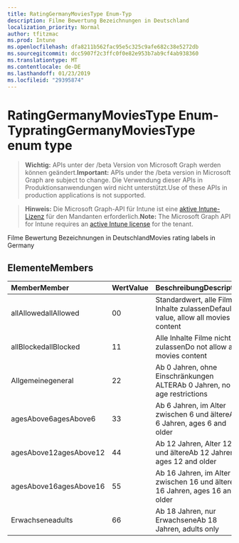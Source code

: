 ```yaml
---
title: RatingGermanyMoviesType Enum-Typ
description: Filme Bewertung Bezeichnungen in Deutschland
localization_priority: Normal
author: tfitzmac
ms.prod: Intune
ms.openlocfilehash: dfa8211b562fac95e5c325c9afe682c38e5272db
ms.sourcegitcommit: dcc5907f2c3ffc0f0e82e953b7ab9cf4ab938360
ms.translationtype: MT
ms.contentlocale: de-DE
ms.lasthandoff: 01/23/2019
ms.locfileid: "29395874"
---
```

# <a name="ratinggermanymoviestype-enum-type"></a><span data-ttu-id="b3d59-103">RatingGermanyMoviesType Enum-Typ</span><span class="sxs-lookup"><span data-stu-id="b3d59-103">ratingGermanyMoviesType enum type</span></span>

> <span data-ttu-id="b3d59-104">**Wichtig:** APIs unter der /beta Version von Microsoft Graph werden können geändert.</span><span class="sxs-lookup"><span data-stu-id="b3d59-104">**Important:** APIs under the /beta version in Microsoft Graph are subject to change.</span></span> <span data-ttu-id="b3d59-105">Die Verwendung dieser APIs in Produktionsanwendungen wird nicht unterstützt.</span><span class="sxs-lookup"><span data-stu-id="b3d59-105">Use of these APIs in production applications is not supported.</span></span>

> <span data-ttu-id="b3d59-106">**Hinweis:** Die Microsoft Graph-API für Intune ist eine [aktive Intune-Lizenz](https://go.microsoft.com/fwlink/?linkid=839381) für den Mandanten erforderlich.</span><span class="sxs-lookup"><span data-stu-id="b3d59-106">**Note:** The Microsoft Graph API for Intune requires an [active Intune license](https://go.microsoft.com/fwlink/?linkid=839381) for the tenant.</span></span>

<span data-ttu-id="b3d59-107">Filme Bewertung Bezeichnungen in Deutschland</span><span class="sxs-lookup"><span data-stu-id="b3d59-107">Movies rating labels in Germany</span></span>

## <a name="members"></a><span data-ttu-id="b3d59-108">Elemente</span><span class="sxs-lookup"><span data-stu-id="b3d59-108">Members</span></span>
|<span data-ttu-id="b3d59-109">Member</span><span class="sxs-lookup"><span data-stu-id="b3d59-109">Member</span></span>|<span data-ttu-id="b3d59-110">Wert</span><span class="sxs-lookup"><span data-stu-id="b3d59-110">Value</span></span>|<span data-ttu-id="b3d59-111">Beschreibung</span><span class="sxs-lookup"><span data-stu-id="b3d59-111">Description</span></span>|
|:---|:---|:---|
|<span data-ttu-id="b3d59-112">allAllowed</span><span class="sxs-lookup"><span data-stu-id="b3d59-112">allAllowed</span></span>|<span data-ttu-id="b3d59-113">0</span><span class="sxs-lookup"><span data-stu-id="b3d59-113">0</span></span>|<span data-ttu-id="b3d59-114">Standardwert, alle Filme Inhalte zulassen</span><span class="sxs-lookup"><span data-stu-id="b3d59-114">Default value, allow all movies content</span></span>|
|<span data-ttu-id="b3d59-115">allBlocked</span><span class="sxs-lookup"><span data-stu-id="b3d59-115">allBlocked</span></span>|<span data-ttu-id="b3d59-116">1</span><span class="sxs-lookup"><span data-stu-id="b3d59-116">1</span></span>|<span data-ttu-id="b3d59-117">Alle Inhalte Filme nicht zulassen</span><span class="sxs-lookup"><span data-stu-id="b3d59-117">Do not allow any movies content</span></span>|
|<span data-ttu-id="b3d59-118">Allgemeine</span><span class="sxs-lookup"><span data-stu-id="b3d59-118">general</span></span>|<span data-ttu-id="b3d59-119">2</span><span class="sxs-lookup"><span data-stu-id="b3d59-119">2</span></span>|<span data-ttu-id="b3d59-120">Ab 0 Jahren, ohne Einschränkungen ALTER</span><span class="sxs-lookup"><span data-stu-id="b3d59-120">Ab 0 Jahren, no age restrictions</span></span>|
|<span data-ttu-id="b3d59-121">agesAbove6</span><span class="sxs-lookup"><span data-stu-id="b3d59-121">agesAbove6</span></span>|<span data-ttu-id="b3d59-122">3</span><span class="sxs-lookup"><span data-stu-id="b3d59-122">3</span></span>|<span data-ttu-id="b3d59-123">Ab 6 Jahren, im Alter zwischen 6 und ältere</span><span class="sxs-lookup"><span data-stu-id="b3d59-123">Ab 6 Jahren, ages 6 and older</span></span>|
|<span data-ttu-id="b3d59-124">agesAbove12</span><span class="sxs-lookup"><span data-stu-id="b3d59-124">agesAbove12</span></span>|<span data-ttu-id="b3d59-125">4</span><span class="sxs-lookup"><span data-stu-id="b3d59-125">4</span></span>|<span data-ttu-id="b3d59-126">Ab 12 Jahren, Alter 12 und ältere</span><span class="sxs-lookup"><span data-stu-id="b3d59-126">Ab 12 Jahren, ages 12 and older</span></span>|
|<span data-ttu-id="b3d59-127">agesAbove16</span><span class="sxs-lookup"><span data-stu-id="b3d59-127">agesAbove16</span></span>|<span data-ttu-id="b3d59-128">5</span><span class="sxs-lookup"><span data-stu-id="b3d59-128">5</span></span>|<span data-ttu-id="b3d59-129">Ab 16 Jahren, im Alter zwischen 16 und ältere</span><span class="sxs-lookup"><span data-stu-id="b3d59-129">Ab 16 Jahren, ages 16 and older</span></span>|
|<span data-ttu-id="b3d59-130">Erwachsene</span><span class="sxs-lookup"><span data-stu-id="b3d59-130">adults</span></span>|<span data-ttu-id="b3d59-131">6</span><span class="sxs-lookup"><span data-stu-id="b3d59-131">6</span></span>|<span data-ttu-id="b3d59-132">Ab 18 Jahren, nur Erwachsene</span><span class="sxs-lookup"><span data-stu-id="b3d59-132">Ab 18 Jahren, adults only</span></span>|




